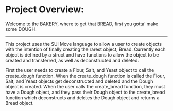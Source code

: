 # Project Overview:

Welcome to the BAKERY, where to get that BREAD, first you gotta’ make some DOUGH. 

---

This project uses the SUI Move language to allow a user to create objects with the intention of finally creating the rarest object, Bread. 
Currently each object is defined by a struct and have functions to allow the object to be created and transferred, as well as deconstructed and deleted. 

First the user needs to create a Flour, Salt, and Yeast object to call the create_dough function. When the create_dough function is called the Flour, Salt, and Yeast objects get deconstructed and deleted and the Dough object is created. When the user calls the create_bread function, they must have a Dough object, and they pass their Dough object to the create_bread function which deconstructs and deletes the Dough object and returns a Bread object.
